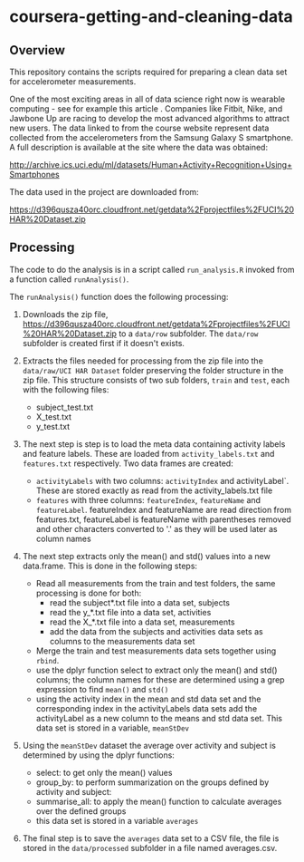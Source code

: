 # coursera-getting-and-cleaning-data

## Overview

This repository contains the scripts required for preparing a clean data set for accelerometer
measurements.

One of the most exciting areas in all of data science right now is wearable computing - see for example this article . Companies like Fitbit, Nike, and Jawbone Up are racing to develop the most advanced algorithms to attract new users. The data linked to from the course website represent data collected from the accelerometers from the Samsung Galaxy S smartphone. A full description is available at the site where the data was obtained:

http://archive.ics.uci.edu/ml/datasets/Human+Activity+Recognition+Using+Smartphones

The data used in the project are downloaded from:

https://d396qusza40orc.cloudfront.net/getdata%2Fprojectfiles%2FUCI%20HAR%20Dataset.zip

## Processing

The code to do the analysis is in a script called `run_analysis.R` invoked from a function
called `runAnalysis()`.

The `runAnalysis()` function does the following processing:

1. Downloads the zip file, https://d396qusza40orc.cloudfront.net/getdata%2Fprojectfiles%2FUCI%20HAR%20Dataset.zip to a `data/row` subfolder. The `data/row` subfolder is created first if it doesn't exists.

2. Extracts the files needed for processing from the zip file into the `data/raw/UCI HAR Dataset` folder preserving the folder structure in the zip file. This structure consists of two sub folders, `train` and `test`, each with the following files:

   - subject_test.txt
   - X_test.txt
   - y_test.txt

3. The next step is step is to load the meta data containing activity labels and feature labels. These are loaded from `activity_labels.txt` and `features.txt` respectively. Two data frames are created:

   - `activityLabels` with two columns: `activityIndex` and activityLabel`. These are stored exactly as read from the activity_labels.txt file
   - `features` with three columns: `featureIndex`, `featureName` and `featureLabel`. featureIndex and featureName are read direction from features.txt, featureLabel is featureName with parentheses removed and other characters converted to '.' as they will be used later as column names

4. The next step extracts only the mean() and std() values into a new data.frame. This is done in the following steps:

   - Read all measurements from the train and test folders, the same processing is done for both:
     - read the subject\*.txt file into a data set, subjects
     - read the y\_\*.txt file into a data set, activities
     - read the X\_\*.txt file into a data set, measurements
     - add the data from the subjects and activities data sets as columns to the measurements data set
   - Merge the train and test measurements data sets together using `rbind`.
   - use the dplyr function select to extract only the mean() and std() columns; the column names for these are determined using a grep expression to find `mean()` and `std()`
   - using the activity index in the mean and std data set and the corresponding index in the activityLabels data sets add the activityLabel as a new column to the means and std data set. This data set is stored in a variable, `meanStDev`

5. Using the `meanStDev` dataset the average over activity and subject is determined by using the dplyr functions:

   - select: to get only the mean() values
   - group_by: to perform summarization on the groups defined by activity and subject:
   - summarise_all: to apply the mean() function to calculate averages over the defined groups
   - this data set is stored in a variable `averages`

6. The final step is to save the `averages` data set to a CSV file, the file is stored in the `data/processed` subfolder in a file named averages.csv.
